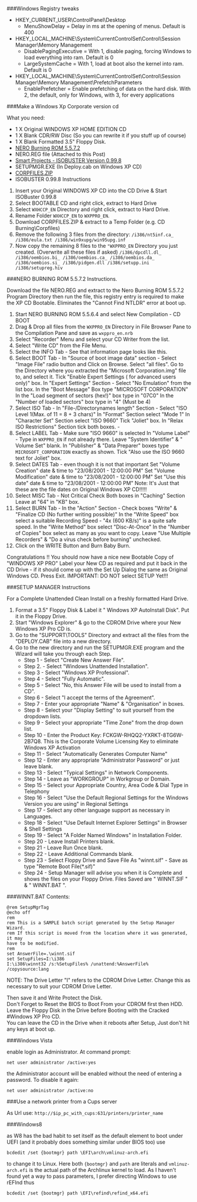###Windows Registry tweaks

* HKEY\_CURRENT\_USER\ControlPanel\Desktop
	* MenuShowDelay = Delay in ms at the opening of menus. Default is 400
* HKEY\_LOCAL\_MACHINE\System\CurrentControlSet\Control\Session Manager\Memory Management
	* DisablePagingExecutive = With 1, disable paging, forcing Windows to load everything into ram. Default is 0
	* LargeSystemCache = With 1, load at boot also the kernel into ram. Default is 0
* HKEY\_LOCAL\_MACHINE\System\CurrentControlSet\Control\Session Manager\Memory Management\PrefetchParameters
	* EnablePrefetcher = Enable prefetching of data on the hard disk. With 2, the default, only for Windows, with 3, for every applications

###Make a Windows Xp Corporate version cd

What you need:

* 1 X Original WINDOWS XP HOME EDITION CD
* 1 X Blank CDR/RW Disc (So you can rewrite it if you stuff up of course)
* 1 X Blank Formatted 3.5" Floppy Disk.
* [NERO Burning ROM 5.5.7.2](http://www.nero.com)
* NERO.REG file (Attached to this Post)
* [Smart Projects - ISOBUSTER Version 0.99.8](http://users.skynet.be/am032016/isobuster_all_lang_install.zip)
* SETUPMGR.EXE (In Deploy.cab on Windows XP CD)
* [CORPFILES.ZIP](http://www.corpfiles.fsworld.co.uk/corpfiles.zip)
* ISOBUSTER 0.99.8 Instructions

1. Insert your Original WINDOWS XP CD into the CD Drive & Start ISOBuster 0.99.8
2. Select BOOTABLE CD and right click, extract to Hard Drive
3. Select `WXHCCP_EN` Directory and right click, extract to Hard Drive.
4. Rename Folder `WXHCCP_EN` to `WXPPRO_EN`.
5. Download CORPFILES.ZIP & extract to a Temp Folder (e.g. CD Burning\Corpfiles)
6. Remove the following 3 files from the directory: `/i386/nt5inf.ca_ /i386/eula.txt /i386/win9xupg/win95upg.inf`
7. Now copy the remaining 8 files to the `"WXPPRO_EN` Directory you just created. (Overwrite all these files if asked) `/i386/dpcdll.dl_ /i386/oembios.bi_ /i386/oembios.ca_ /i386/oembios.da_ /i386/oembios.si_ /i386/pidgen.dll /i386/setupp.ini /i386/setupreg.hiv`

###NERO BURNING ROM 5.5.7.2 Instructions.

Download the file NERO.REG and extract to the Nero Burning ROM 5.5.7.2 Program Directory then run the file, this registry entry is required to make the XP CD Bootable. Eliminates the "Cannot Find NTLDR" error at boot up.

1. Start NERO BURNING ROM 5.5.6.4 and select New Compilation - CD BOOT
2. Drag & Drop all files from the `WXPPRO_EN` Directory in File Browser Pane to the Compilation Pane and save as `wxppro_en.nrb`
3. Select "Recorder" Menu and select your CD Writer from the list.
4. Select "Write CD" from the File Menu.
5. Select the INFO Tab - See that information page looks like this.
6. Select BOOT Tab -
In "Source of boot image data" section -
Select "Image File" radio button and Click on Browse. Select "all files".
Go to the Directory where you extracted the "Microsoft Corporation.img" file to, and select it.
Tick "Enable Expert Settings ( for advanced users only)" box.
In "Expert Settings" Section -
Select "No Emulation" from the list box.
In the "Boot Message" Box type "MICROSOFT CORPORATION"
In the "Load segment of sectors (hex!)" box type in "07C0"
In the "Number of loaded sectors" box type in "4" (Must be 4)
7. Select ISO Tab -
In "File-/Directorynames length" Section - Select "ISO Level 1(Max. of 11 = 8 + 3 chars)"
In "Format" Section select "Mode 1"
In "Character Set" Section select "ISO 9660"
Tick "Joliet" box.
In "Relax ISO Restrictions" Section tick both boxes. -
8. Select LABEL Tab -
Make sure "ISO 9660" is selected
In "Volume Label" - Type in `WXPPRO_EN` if not already there.
Leave "System Identifier" & " Volume Set" blank.
In "Publisher" & "Data Preparer" boxes type `MICROSOFT_CORPORATION` exactly as shown.
Tick "Also use the ISO 9660 text for Joliet" box.
9. Select DATES Tab - even though it is not that important
Set "Volume Creation" date & time to "23/08/2001 - 12:00:00 PM"
Set "Volume Modification" date & time to "23/08/2001 - 12:00:00 PM"
Set "Use this date" date & time to "23/08/2001 - 12:00:00 PM"
Note: It's Just that these are the file dates on Original Windows XP CD!!!!!
10. Select MISC Tab - Not Critical
Check Both boxes in "Caching" Section
Leave at "64" in "KB" box.
11. Select BURN Tab -
In the "Action" Section - Check boxes "Write" & "Finalize CD (No further writing possible)"
In the "Write Speed" box select a suitable Recording Speed - "4x (600 KB/s)" is a quite safe speed.
In the "Write Method" box select "Disc-At-Once"
In the "Number of Copies" box select as many as you want to copy.
Leave "Use Multiple Recorders" & "Do a virus check before burning" unchecked.
12. Click on the WRITE Button and Burn Baby Burn.

Congratulations !! You should now have a nice new Bootable Copy of "WINDOWS XP PRO"
Label your New CD as required and put it back in the CD Drive - if it should come up with the Set Up Dialog the same as Original Windows CD. Press Exit.
IMPORTANT: DO NOT select SETUP Yet!!!

###SETUP MANAGER Instructions

For a Complete Unattended Clean Install on a freshly formatted Hard Drive.

1. Format a 3.5" Floppy Disk & Label it " Windows XP AutoInstall Disk". Put it in the Floppy Drive.
2. Start "Windows Explorer" & go to the CDROM Drive where your New Windows XP Pro CD is.
3. Go to the "SUPPORT\TOOLS" Directory and extract all the files from the "DEPLOY.CAB" file into a new directory.
4. Go to the new directory and run the SETUPMGR.EXE program and the Wizard will take you through each Step.
	* Step 1 - Select "Create New Answer File".
	* Step 2. - Select "Windows Unattended Installation".
	* Step 3 - Select "Windows XP Professional".
	* Step 4 - Select "Fully Automatic".
	* Step 5 - Select "No, this Answer File will be used to install from a CD".
	* Step 6 - Select "I accept the terms of the Agreement".
	* Step 7 - Enter your appropriate "Name" & "Organisation" in boxes.
	* Step 8 - Select your "Display Setting" to suit yourself from the dropdown lists.
	* Step 9 - Select your appropriate "Time Zone" from the drop down list.
	* Step 10 - Enter the Product Key: FCKGW-RHQQ2-YXRKT-8TG6W-2B7Q8. This is the Corporate Volume Licensing Key to eliminate Windows XP Activation
	* Step 11 - Select "Automatically Generates Computer Name"
	* Step 12 - Enter any appropriate "Administrator Password" or just leave blank.
	* Step 13 - Select "Typical Settings" in Network Components.
	* Step 14 - Leave as "WORKGROUP" in Workgroup or Domain.
	* Step 15 - Select your Appropriate Country, Area Code & Dial Type in Telephony
	* Step 16 - Select "Use the Default Regional Settings for the Windows Version you are using" in Regional Settings
	* Step 17 - Select any other language support as necessary in Languages.
	* Step 18 - Select "Use Default Internet Explorer Settings" in Browser & Shell Settings
	* Step 19 - Select "A Folder Named Windows" in Installation Folder.
	* Step 20 - Leave Install Printers blank.
	* Step 21 - Leave Run Once blank.
	* Step 22 - Leave Additional Commands blank.
	* Step 23 - Select Floppy Drive and Save File As "winnt.sif" - Save as type "Remote Boot File(*.sif)"
	* Step 24 - Setup Manager will advise you when it is Complete and shows the files on your Floppy Drive. Files Saved are " WINNT.SIF " & " WINNT.BAT ".

###WINNT.BAT Contents:

	@rem SetupMgrTag
	@echo off
	rem
	rem This is a SAMPLE batch script generated by the Setup Manager Wizard.
	rem If this script is moved from the location where it was generated, it may
	have to be modified.
	rem
	set AnswerFile=.\winnt.sif
	set SetupFiles=I:\i386
	I:\i386\winnt32 /s:%SetupFiles% /unattend:%AnswerFile% /copysource:lang


NOTE: The Drive Letter "I" refers to the CDROM Drive Letter. Change this as necessary to suit your CDROM Drive Letter.

Then save it and Write Protect the Disk.  
Don't Forget to Reset the BIOS to Boot From your CDROM first then HDD.  
Leave the Floppy Disk in the Drive before Booting with the Cracked #Windows XP Pro CD.  
You can leave the CD in the Drive when it reboots after Setup, Just don't hit any keys at boot up.  

###Windows Vista

enable login as Administrator. At command prompt:

	net user administrator /active:yes

the Administrator account will be enabled without the need of entering a password. To disable it again:

	net user administrator /active:no

###Use a network printer from a Cups server

As Url use: `http://$ip_pc_with_cups:631/printers/printer_name`

###Windows8

as W8 has the bad habit to set itself as the default element to boot under UEFI (and it probably does something similar under BIOS too) use

	bcdedit /set {bootmgr} path \EFI\arch\vmlinuz-arch.efi

to change it to Linux. Here both `{bootmgr}` and `path` are literals and `vmlinuz-arch.efi` is the actual path of the Archlinux kernel to load. As I haven't found yet a way to pass parameters, I prefer directing Windows to use rEFInd thus
	
	bcdedit /set {bootmgr} path \EFI\refind\refind_x64.efi
